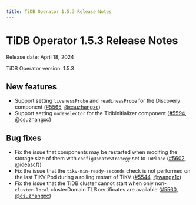 ```yaml
---
title: TiDB Operator 1.5.3 Release Notes
---
```


# TiDB Operator 1.5.3 Release Notes

Release date: April 18, 2024

TiDB Operator version: 1.5.3

## New features

- Support setting `livenessProbe` and `readinessProbe` for the Discovery component ([#5565](https://github.com/pingcap/tidb-operator/pull/5565), [@csuzhangxc](https://github.com/csuzhangxc))
- Support setting `nodeSelector` for the TidbInitializer component ([#5594](https://github.com/pingcap/tidb-operator/pull/5594), [@csuzhangxc](https://github.com/csuzhangxc))

## Bug fixes

- Fix the issue that components may be restarted when modifing the storage size of them with `configUpdateStrategy` set to `InPlace` ([#5602](https://github.com/pingcap/tidb-operator/pull/5602), [@ideascf](https://github.com/ideascf)))
- Fix the issue that the `tikv-min-ready-seconds` check is not performed on the last TiKV Pod during a rolling restart of TiKV ([#5544](https://github.com/pingcap/tidb-operator/pull/5544), [@wangz1x](https://github.com/wangz1x))
- Fix the issue that the TiDB cluster cannot start when only non-`cluster.local` clusterDomain TLS certificates are available ([#5560](https://github.com/pingcap/tidb-operator/pull/5560), [@csuzhangxc](https://github.com/csuzhangxc))
